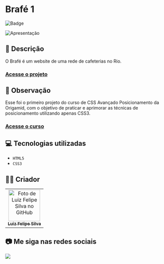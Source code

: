 # Brafé 1

![Badge](http://img.shields.io/static/v1?label=STATUS&message=CONCLUIDO&color=GREEN&style=for-the-badge)

<img src="https://github.com/luizfelipe9627/brafe-1/blob/main/src/assets/apresentacao.gif" alt="Apresentação">

## 📄 Descrição

O Brafé é um website de uma rede de cafeterias no Rio.

### <a href="https://luizfelipe9627-brafe-1.netlify.app">Acesse o projeto</a>

## 📑 Observação

Esse foi o primeiro projeto do curso de CSS Avançado Posicionamento da Origamid, com o objetivo de praticar e aprimorar as técnicas de posicionamento utilizando apenas CSS3.

### <a href="https://www.origamid.com/curso/css-avancado-posicionamento">Acesse o curso</a>

## 💻 Tecnologias utilizadas

- `HTML5`
- `CSS3`
## 🧑‍💻 Criador

<table>
  <tr>
    <td align="center">
      <a href="https://github.com/luizfelipe9627">
        <img src="https://github.com/luizfelipe9627.png" width="100px;" alt="Foto de Luiz Felipe Silva no GitHub"/><br>
        <sub>
          <b>Luiz Felipe Silva</b>
        </sub>
      </a>
    </td>
  </tr>
</table>

## 📷 Me siga nas redes sociais<br>

<p align="left">
  <a href="https://www.linkedin.com/in/luizfelipe9627/" target="_blank"><img src="https://img.shields.io/badge/-LinkedIn-%230077B5?style=for-the-badge&logo=linkedin&logoColor=white"></a>
</p>
